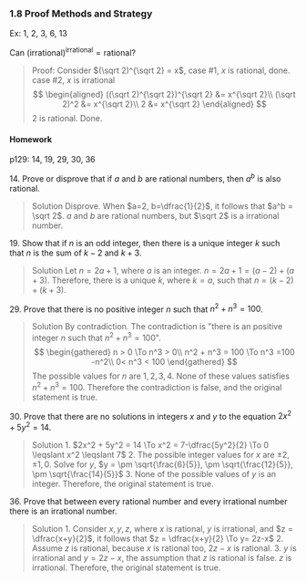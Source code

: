 ### 1.8 Proof Methods and Strategy
Ex: 1, 2, 3, 6, 13

Can $(\textsf{irrational})^{\textsf{irrational}}= \textsf{rational}?$
>Proof: Consider $(\sqrt 2)^{\sqrt 2} = x$,
case #1, $x$ is rational, done.
case #2, $x$ is irrational
$$
\begin{aligned}
((\sqrt 2)^{\sqrt 2})^{\sqrt 2} &= x^{\sqrt 2}\\
(\sqrt 2)^2 &= x^{\sqrt 2}\\
2 &= x^{\sqrt 2}
\end{aligned}
$$
2 is rational. Done.

#### Homework
p129: 14, 19, 29, 30, 36

14\. Prove or disprove that if $a$ and $b$ are rational numbers, then $a^b$ is also rational.
>Solution
Disprove. When $a=2, b=\dfrac{1}{2}$, it follows that $a^b = \sqrt 2$. $a$ and $b$ are rational numbers, but $\sqrt 2$ is a irrational number.

19\. Show that if $n$ is an odd integer, then there is a unique integer $k$ such that $n$ is the sum of $k-2$ and $k + 3$.
>Solution
Let $n = 2a+1$, where $a$ is an integer. $n=2a+1 = (a-2) + (a+3)$. Therefore, there is a unique $k$, where $k=a$, such that $n=(k-2) + (k+3)$.

29\. Prove that there is no positive integer $n$ such that $n^2 + n^3 = 100$.
>Solution
By contradiction. The contradiction is "there is an positive integer $n$ such that $n^2 + n^3 = 100$".
$$
\begin{gathered}
n > 0 \To n^3 > 0\\
n^2 + n^3 = 100 \To n^3 =100 -n^2\\
0< n^3 < 100
\end{gathered}
$$
The possible values for $n$ are $1, 2, 3, 4$. None of these values satisfies $n^2 + n^3 = 100$.
Therefore the contradiction is false, and the original statement is true.

30\. Prove that there are no solutions in integers $x$ and $y$ to the equation $2x^2 + 5y^2 = 14$.
>Solution
1\. $2x^2 + 5y^2 = 14 \To  x^2 = 7-\dfrac{5y^2}{2} \To 0 \leqslant x^2 \leqslant 7$
2\. The possible integer values for $x$ are $\pm 2, \pm 1, 0$. Solve for $y$, $y = \pm \sqrt{\frac{6}{5}}, \pm \sqrt{\frac{12}{5}}, \pm \sqrt{\frac{14}{5}}$
3\. None of the possible values of $y$ is an integer.
Therefore, the original statement is true.

36\. Prove that between every rational number and every irrational number there is an irrational number.
>Solution
1\. Consider $x, y, z$, where $x$ is rational, $y$ is irrational, and $z = \dfrac{x+y}{2}$, it follows that $z = \dfrac{x+y}{2} \To y= 2z-x$
2\. Assume $z$ is rational, because $x$ is rational too, $2z-x$ is rational.
3\. $y$ is irrational and $y = 2z-x$, the assumption that $z$ is rational is false. $z$ is irrational.
Therefore, the original statement is true.
